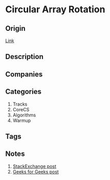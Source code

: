 # Circular Array Rotation

## Origin

[Link](https://www.hackerrank.com/challenges/circular-array-rotation)

## Description

## Companies

## Categories

1. Tracks
1. CoreCS
1. Algorithms
1. Warmup

## Tags

## Notes

1. [StackExchange post](http://codereview.stackexchange.com/questions/145643/circular-array-rotation-java)
1. [Geeks for Geeks post](http://www.geeksforgeeks.org/array-rotation/)